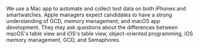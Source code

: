 We use a Mac app to automate and collect test data on both iPhones and smartwatches.
Apple managers expect candidates to have a strong understanding of GCD, memory management, and macOS app development. They may ask questions about the differences between macOS's table view and iOS's table view, object-oriented programming, iOS memory management, GCD, and Semaphores.
